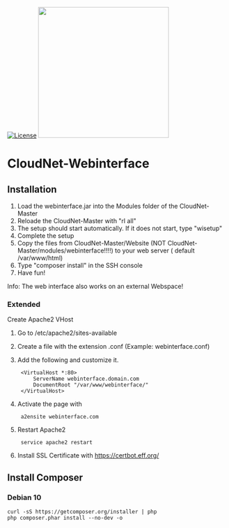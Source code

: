 [![License](https://img.shields.io/badge/License-Apache%202.0-blue.svg)](https://opensource.org/licenses/Apache-2.0)
<img src="https://cdn.the-systems.eu/icon-transparent-banner.png" width="300px" />

# <b>CloudNet-Webinterface</b>

## Installation

1. Load the webinterface.jar into the Modules folder of the CloudNet-Master
2. Reloade the CloudNet-Master with "rl all"
3. The setup should start automatically. If it does not start, type "wisetup"
4. Complete the setup
5. Copy the files from CloudNet-Master/Website (NOT CloudNet-Master/modules/webinterface!!!!) to your web server (
   default /var/www/html)
6. Type "composer install" in the SSH console
7. Have fun!

Info: The web interface also works on an external Webspace!

### Extended

Create Apache2 VHost

1. Go to /etc/apache2/sites-available
2. Create a file with the extension .conf
   (Example: webinterface.conf)
3. Add the following and customize it.

        <VirtualHost *:80>
            ServerName webinterface.domain.com
            DocumentRoot "/var/www/webinterface/"
        </VirtualHost>

4. Activate the page with

        a2ensite webinterface.com

5. Restart Apache2

        service apache2 restart

6. Install SSL Certificate with https://certbot.eff.org/

## Install Composer

### Debian 10

    curl -sS https://getcomposer.org/installer | php
    php composer.phar install --no-dev -o



   
